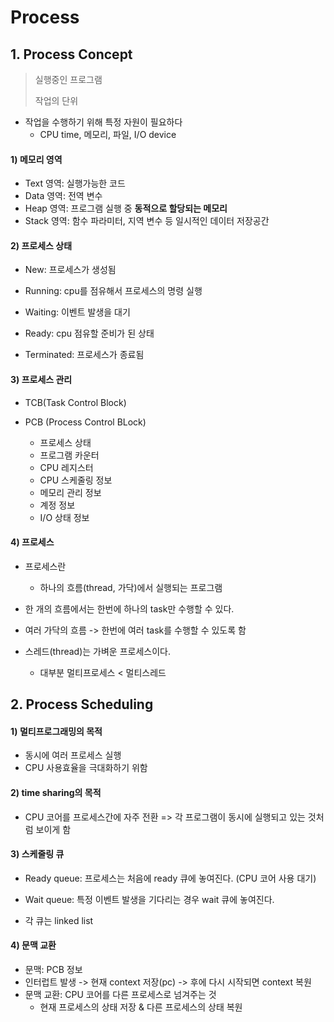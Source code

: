 ﻿# Process
## 1. Process Concept
> 실행중인 프로그램
>
> 작업의 단위

- 작업을 수행하기 위해 특정 자원이 필요하다
  - CPU time, 메모리, 파일, I/O device

#### 1) 메모리 영역

- Text 영역: 실행가능한 코드
- Data 영역: 전역 변수
- Heap 영역: 프로그램 실행 중 **동적으로 할당되는 메모리**
- Stack 영역: 함수 파라미터, 지역 변수 등 일시적인 데이터 저장공간



#### 2) 프로세스 상태

- New: 프로세스가 생성됨
- Running: cpu를 점유해서 프로세스의 명령 실행

- Waiting: 이벤트 발생을 대기
- Ready:  cpu 점유할 준비가 된 상태
- Terminated: 프로세스가 종료됨



#### 3) 프로세스 관리

- TCB(Task Control Block)

- PCB (Process Control BLock)
  - 프로세스 상태
  - 프로그램 카운터
  - CPU 레지스터
  - CPU 스케줄링 정보
  - 메모리 관리 정보
  - 계정 정보
  - I/O 상태 정보



#### 4) 프로세스

- 프로세스란
  - 하나의 흐름(thread, 가닥)에서 실행되는 프로그램
- 한 개의 흐름에서는 한번에 하나의 task만 수행할 수 있다.
- 여러 가닥의 흐름 -> 한번에 여러 task를 수행할 수 있도록 함

- 스레드(thread)는 가벼운 프로세스이다.
  - 대부분 멀티프로세스 < 멀티스레드



## 2. Process Scheduling

#### 1) 멀티프로그래밍의 목적

- 동시에 여러 프로세스 실행
- CPU 사용효율을 극대화하기 위함

#### 2) time sharing의 목적

- CPU 코어를 프로세스간에 자주 전환 => 각 프로그램이 동시에 실행되고 있는 것처럼 보이게 함

#### 3) 스케줄링 큐

- Ready queue: 프로세스는 처음에 ready 큐에 놓여진다. (CPU 코어 사용 대기)
- Wait queue: 특정 이벤트 발생을 기다리는 경우 wait 큐에 놓여진다.

- 각 큐는 linked list

#### 4) 문맥 교환

- 문맥: PCB 정보
- 인터럽트 발생 -> 현재 context 저장(pc) -> 후에 다시 시작되면 context 복원
- 문맥 교환: CPU 코어를 다른 프로세스로 넘겨주는 것
  - 현재 프로세스의 상태 저장 & 다른 프로세스의 상태 복원